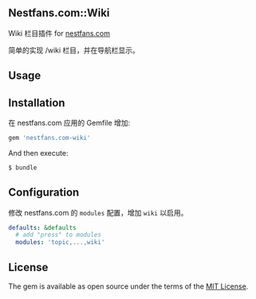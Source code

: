 Nestfans.com::Wiki
--------------

Wiki 栏目插件 for [nestfans.com](https://github.com/nestfanscore/nestfans.com)

简单的实现 /wiki 栏目，并在导航栏显示。

## Usage

## Installation

在 nestfans.com 应用的 Gemfile 增加:

```ruby
gem 'nestfans.com-wiki'
```

And then execute:
```bash
$ bundle
```

## Configuration

修改 nestfans.com 的 `modules` 配置，增加 `wiki` 以启用。

```yml
defaults: &defaults
  # add "press" to modules
  modules: 'topic,...,wiki'
```

## License
The gem is available as open source under the terms of the [MIT License](http://opensource.org/licenses/MIT).

